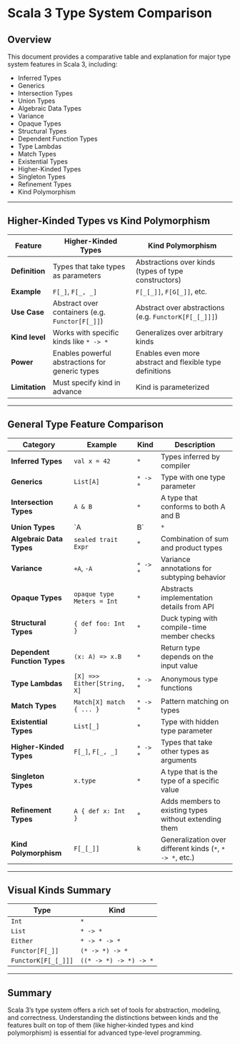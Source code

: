 # Scala 3 Type System Comparison

## Overview

This document provides a comparative table and explanation for major type system features in Scala 3, including:

- Inferred Types
- Generics
- Intersection Types
- Union Types
- Algebraic Data Types
- Variance
- Opaque Types
- Structural Types
- Dependent Function Types
- Type Lambdas
- Match Types
- Existential Types
- Higher-Kinded Types
- Singleton Types
- Refinement Types
- Kind Polymorphism

---

## Higher-Kinded Types vs Kind Polymorphism

| Feature                | Higher-Kinded Types                                 | Kind Polymorphism                                                   |
|------------------------|-----------------------------------------------------|---------------------------------------------------------------------|
| **Definition**         | Types that take types as parameters                 | Abstractions over kinds (types of type constructors)               |
| **Example**            | `F[_]`, `F[_, _]`                                   | `F[_[_]]`, `F[G[_]]`, etc.                                          |
| **Use Case**           | Abstract over containers (e.g. `Functor[F[_]]`)     | Abstract over abstractions (e.g. `FunctorK[F[_[_]]]`)              |
| **Kind level**         | Works with specific kinds like `* -> *`             | Generalizes over arbitrary kinds                                   |
| **Power**              | Enables powerful abstractions for generic types     | Enables even more abstract and flexible type definitions            |
| **Limitation**         | Must specify kind in advance                        | Kind is parameterized                                              |

---

## General Type Feature Comparison

| Category                | Example                     | Kind           | Description                                                                 |
|-------------------------|-----------------------------|----------------|-----------------------------------------------------------------------------|
| **Inferred Types**      | `val x = 42`                | `*`            | Types inferred by compiler                                                 |
| **Generics**            | `List[A]`                   | `* -> *`       | Type with one type parameter                                               |
| **Intersection Types**  | `A & B`                     | `*`            | A type that conforms to both A and B                                       |
| **Union Types**         | `A | B`                     | `*`            | A type that can be either A or B                                           |
| **Algebraic Data Types**| `sealed trait Expr`         | `*`            | Combination of sum and product types                                       |
| **Variance**            | `+A`, `-A`                  | `* -> *`       | Variance annotations for subtyping behavior                                |
| **Opaque Types**        | `opaque type Meters = Int`  | `*`            | Abstracts implementation details from API                                 |
| **Structural Types**    | `{ def foo: Int }`          | `*`            | Duck typing with compile-time member checks                               |
| **Dependent Function Types** | `(x: A) => x.B`       | `*`            | Return type depends on the input value                                     |
| **Type Lambdas**        | `[X] =>> Either[String, X]` | `* -> *`       | Anonymous type functions                                                   |
| **Match Types**         | `Match[X] match { ... }`    | `* -> *`       | Pattern matching on types                                                  |
| **Existential Types**   | `List[_]`                   | `*`            | Type with hidden type parameter                                            |
| **Higher-Kinded Types** | `F[_]`, `F[_, _]`            | `* -> *`       | Types that take other types as arguments                                   |
| **Singleton Types**     | `x.type`                    | `*`            | A type that is the type of a specific value                                |
| **Refinement Types**    | `A { def x: Int }`          | `*`            | Adds members to existing types without extending them                      |
| **Kind Polymorphism**   | `F[_[_]]`                   | `k`            | Generalization over different kinds (`*`, `* -> *`, etc.)                  |

---

## Visual Kinds Summary

| Type                     | Kind             |
|--------------------------|------------------|
| `Int`                    | `*`              |
| `List`                   | `* -> *`         |
| `Either`                 | `* -> * -> *`    |
| `Functor[F[_]]`          | `(* -> *) -> *`  |
| `FunctorK[F[_[_]]]`      | `((* -> *) -> *) -> *` |

---

## Summary

Scala 3’s type system offers a rich set of tools for abstraction, modeling, and correctness. Understanding the distinctions between kinds and the features built on top of them (like higher-kinded types and kind polymorphism) is essential for advanced type-level programming.